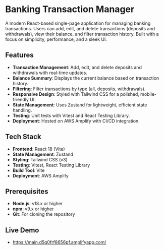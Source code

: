 # Banking Transaction Manager

A modern React-based single-page application for managing banking transactions. Users can add, edit, and delete transactions (deposits and withdrawals), view their balance, and filter transaction history. Built with a focus on simplicity, performance, and a sleek UI.

## Features
- **Transaction Management**: Add, edit, and delete deposits and withdrawals with real-time updates.
- **Balance Summary**: Displays the current balance based on transaction history.
- **Filtering**: Filter transactions by type (all, deposits, withdrawals).
- **Responsive Design**: Styled with Tailwind CSS for a polished, mobile-friendly UI.
- **State Management**: Uses Zustand for lightweight, efficient state handling.
- **Testing**: Unit tests with Vitest and React Testing Library.
- **Deployment**: Hosted on AWS Amplify with CI/CD integration.

## Tech Stack
- **Frontend**: React 18 (Vite)
- **State Management**: Zustand
- **Styling**: Tailwind CSS (v3)
- **Testing**: Vitest, React Testing Library
- **Build Tool**: Vite
- **Deployment**: AWS Amplify

## Prerequisites
- **Node.js**: v18.x or higher
- **npm**: v9.x or higher
- **Git**: For cloning the repository

## Live Demo
- https://main.d5q0frf8656pf.amplifyapp.com/